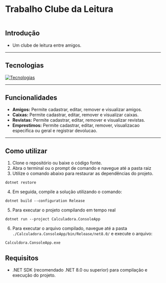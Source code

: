 # Trabalho Clube da Leitura

![]()

## Introdução

- Um clube de leitura entre amigos.

---
## Tecnologias

[![Tecnologias](https://skillicons.dev/icons?i=git,github,cs,dotnet,visualstudio)](https://skillicons.dev)

---
## Funcionalidades
- **Amigos:** Permite cadastrar, editar, remover e visualizar amigos.
- **Caixas:** Permite cadastrar, editar, remover e visualizar caixas.
- **Revistas:** Permite cadastrar, editar, remover e visualizar revistas.
- **Emprestimos:** Permite cadastrar, editar, remover, visualizacao especifica ou geral e registrar devolucao.

---
## Como utilizar

1. Clone o repositório ou baixe o código fonte.
2. Abra o terminal ou o prompt de comando e navegue até a pasta raiz
3. Utilize o comando abaixo para restaurar as dependências do projeto.

```
dotnet restore
```

4. Em seguida, compile a solução utilizando o comando:
   
```
dotnet build --configuration Release
```

5. Para executar o projeto compilando em tempo real
   
```
dotnet run --project Calculadora.ConsoleApp
```

6. Para executar o arquivo compilado, navegue até a pasta `./Calculadora.ConsoleApp/bin/Release/net8.0/` e execute o arquivo:
   
```
Calculdora.ConsoleApp.exe
```

## Requisitos

- .NET SDK (recomendado .NET 8.0 ou superior) para compilação e execução do projeto.
